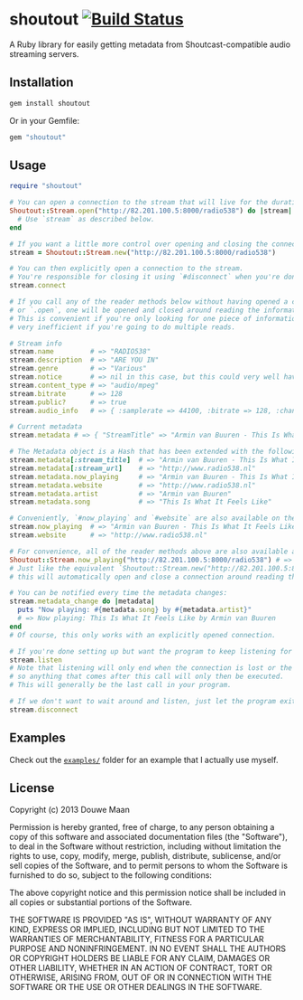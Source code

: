 # shoutout [![Build Status](https://travis-ci.org/DouweM/shoutout.png?branch=master)](https://travis-ci.org/DouweM/shoutout)

A Ruby library for easily getting metadata from Shoutcast-compatible audio streaming servers.

## Installation

```sh
gem install shoutout
```

Or in your Gemfile:

```ruby
gem "shoutout"
```

## Usage

```ruby
require "shoutout"

# You can open a connection to the stream that will live for the duration of the block using `.open`:
Shoutout::Stream.open("http://82.201.100.5:8000/radio538") do |stream|
  # Use `stream` as described below.
end

# If you want a little more control over opening and closing the connection, just use `.new`: 
stream = Shoutout::Stream.new("http://82.201.100.5:8000/radio538")

# You can then explicitly open a connection to the stream. 
# You're responsible for closing it using `#disconnect` when you're done.
stream.connect

# If you call any of the reader methods below without having opened a connection using `#connect` 
# or `.open`, one will be opened and closed around reading the information implicitly.
# This is convenient if you're only looking for one piece of information, but it is of course 
# very inefficient if you're going to do multiple reads.

# Stream info
stream.name         # => "RADIO538" 
stream.description  # => "ARE YOU IN"
stream.genre        # => "Various"
stream.notice       # => nil in this case, but this could very well have a value for your stream
stream.content_type # => "audio/mpeg"
stream.bitrate      # => 128
stream.public?      # => true
stream.audio_info   # => { :samplerate => 44100, :bitrate => 128, :channels => 2 }

# Current metadata
stream.metadata # => { "StreamTitle" => "Armin van Buuren - This Is What It Feels Like", "StreamUrl" => "http://www.radio538.nl" }

# The Metadata object is a Hash that has been extended with the following features:
stream.metadata[:stream_title]  # => "Armin van Buuren - This Is What It Feels Like"
stream.metadata[:stream_url]    # => "http://www.radio538.nl"
stream.metadata.now_playing     # => "Armin van Buuren - This Is What It Feels Like"
stream.metadata.website         # => "http://www.radio538.nl"
stream.metadata.artist          # => "Armin van Buuren"
stream.metadata.song            # => "This Is What It Feels Like"

# Conveniently, `#now_playing` and `#website` are also available on the stream object:
stream.now_playing  # => "Armin van Buuren - This Is What It Feels Like"
stream.website      # => "http://www.radio538.nl"

# For convenience, all of the reader methods above are also available as class methods:
Shoutout::Stream.now_playing("http://82.201.100.5:8000/radio538") # => "Armin van Buuren - This Is What It Feels Like"
# Just like the equivalent `Shoutout::Stream.new("http://82.201.100.5:8000/radio538").now_playing`,
# this will automatically open and close a connection around reading the information.

# You can be notified every time the metadata changes:
stream.metadata_change do |metadata|
  puts "Now playing: #{metadata.song} by #{metadata.artist}"
  # => Now playing: This Is What It Feels Like by Armin van Buuren
end
# Of course, this only works with an explicitly opened connection.

# If you're done setting up but want the program to keep listening for metadata, say so:
stream.listen
# Note that listening will only end when the connection is lost or the end of file is reached, 
# so anything that comes after this call will only then be executed. 
# This will generally be the last call in your program.

# If we don't want to wait around and listen, just let the program exit or disconnect explicitly:
stream.disconnect
```

## Examples
Check out the [`examples/`](examples) folder for an example that I actually use myself.

## License
Copyright (c) 2013 Douwe Maan

Permission is hereby granted, free of charge, to any person obtaining
a copy of this software and associated documentation files (the
"Software"), to deal in the Software without restriction, including
without limitation the rights to use, copy, modify, merge, publish,
distribute, sublicense, and/or sell copies of the Software, and to
permit persons to whom the Software is furnished to do so, subject to
the following conditions:

The above copyright notice and this permission notice shall be
included in all copies or substantial portions of the Software.

THE SOFTWARE IS PROVIDED "AS IS", WITHOUT WARRANTY OF ANY KIND,
EXPRESS OR IMPLIED, INCLUDING BUT NOT LIMITED TO THE WARRANTIES OF
MERCHANTABILITY, FITNESS FOR A PARTICULAR PURPOSE AND
NONINFRINGEMENT. IN NO EVENT SHALL THE AUTHORS OR COPYRIGHT HOLDERS BE
LIABLE FOR ANY CLAIM, DAMAGES OR OTHER LIABILITY, WHETHER IN AN ACTION
OF CONTRACT, TORT OR OTHERWISE, ARISING FROM, OUT OF OR IN CONNECTION
WITH THE SOFTWARE OR THE USE OR OTHER DEALINGS IN THE SOFTWARE.
